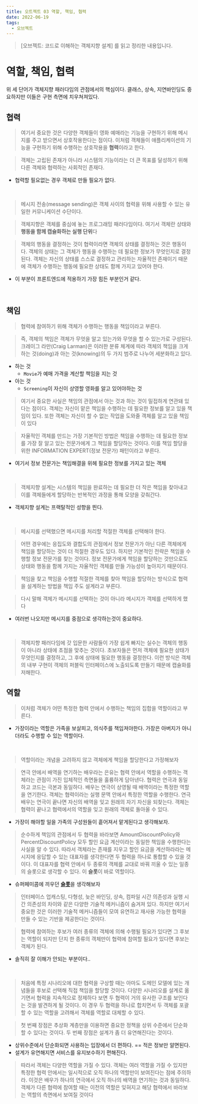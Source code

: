 ```yaml
---
title: 오트젝트 03 역할, 책임, 협력
date: 2022-06-19
tags:
  - 오브젝트
---
```


> [오브젝트: 코드로 이해하는 객체지향 설계] 를 읽고 정리한 내용입니다.

# 역할, 책임, 협력

위 세 단어가 객체지향 패러다임의 관점에서의 핵심이다. 클래스, 상속, 지연바인딩도 중요하지만 이들은 구현 측면에 치우쳐져있다.

## 협력
> 여기서 중요한 것은 다양한 객체들이 영화 예매라는 기능을 구현하기 위해 메시지를 주고 받으면서 상호작용한다는 점이다.
> 이처럼 객체들이 애플리케이션의 기능을 구현하기 위해 수행하는 상호작용을 **협력**이라고 한다.

> 객체는 고립된 존재가 아니라 시스템의 기능이라는 더 큰 목표를 달성하기 위해 다른 객체와 협력하는 사회적인 존재다.

- 협력할 필요없는 경우 객체로 만들 필요가 없다.

<br/>

> 메시지 전송(message sending)은 객체 사이의 협력을 위해 사용할 수 있는 유일한 커뮤니케이션 수단이다.

> 객체지향은 객체를 중심에 놓는 프로그래밍 패러다임이다. 여기서 객체란 상태와 **행동을 함께 캡슐화하는 실행 단위**다

> 객체의 행동을 결정하는 것이 협력이라면 객체의 상태를 결정하는 것은 행동이다.
> 객체의 상태는 그 객체가 행동을 수행하는 데 필요한 정보가 무엇인지로 결정된다.
> 객체는 자신의 상태를 스스로 결정하고 관리하는 자율적인 존재이기 때문에 객체가 수행하는 행동에 필요한 상태도 함께 가지고 있어야 한다.

- 이 부분이 프론트엔드에 적용하기 가장 힘든 부분인거 같다.

<br/>

## 책임

> 협력에 참여하기 위해 객체가 수행하는 행동을 책임이라고 부른다.

> 즉, 객체의 책임은 객체가 무엇을 알고 있는가와 무엇을 할 수 있는가로 구성된다.
> 크레이그 라만(Craig Larman)은 이러한 분류 체계에 따라 객체의 책임을 크게 하는 것(doing)과 아는 것(knowing)의 두 가지 범주로 나누어 세분화하고 있다.

- 하는 것
	- `Movie`가 예매 가격을 계산할 책임을 지는 것
- 아는 것
	- `Screening`이 자신이 상영할 영화를 알고 있어야하는 것

> 여기서 중요한 사실은 책임의 관점에서 아는 것과 하는 것이 밀접하게 연관돼 있다는 점이다.
> 객체는 자신이 맡은 책임을 수행하는 데 필요한 정보를 알고 있을 책임이 있다.
> 또한 객체는 자신이 할 수 없는 작업을 도와줄 객체를 알고 있을 책임이 있다

> 자율적인 객체를 만드는 가장 기본적인 방법은 책임을 수행하는 데 필요한 정보를 가장 잘 알고 있는 전문가에게 그 책임을 할당하는 것이다.
> 이를 책임 할당을 위한 INFORMATION EXPERT(정보 전문가) 패턴이라고 부른다.

- 여기서 정보 전문가는 책임해결을 위헤 필요한 정보를 가지고 있는 객체

<br/>

> 객체지향 설계는 시스템의 책임을 완료하는 데 필요한 더 작은 책임을 찾아내고 이를 객체들에게 할당하는 반복적인 과정을 통해 모양을 갖춰간다.

- 객체지향 설계는 프랙탈적인 성향을 띈다.

<br/>

> 메시지를 선택했으면 메시지를 처리할 적절한 객체를 선택해야 한다.

> 어떤 경우에는 응집도와 결합도의 관점에서 정보 전문가가 아닌 다른 객체에게 책임을 할당하는 것이 더 적절한 경우도 있다.
> 하지만 기본적인 전략은 책임을 수행할 정보 전문가를 찾는 것이다.
> 정보 전문가에게 책임을 할당하는 것만으로도 상태와 행동을 함께 가지는 자율적인 객체를 만들 가능성이 높아지기 때문이다.

> 책임을 찾고 책임을 수행할 적절한 객체를 찾아 책임을 할당하는 방식으로 협력을 설계하는 방법을 책임 주도 설계라고 부른다.

> 다시 말해 객체가 메시지를 선택하는 것이 아니라 메시지가 객체를 선택하게 했다

- 여러번 나오지만 메시지를 중점으로 생각하는것이 중요하다.

<br/>


> 객체지향 패러다임에 갓 입문한 사람들이 가장 쉽게 빠지는 실수는 객체의 행동이 아니라 상태에 초점을 맞추는 것이다.
> 초보자들은 먼저 객체에 필요한 상태가 무엇인지를 결정하고, 그 후에 상태에 필요한 행동을 결정한다.
> 이런 방식은 객체의 내부 구현이 객체의 퍼블릭 인터페이스에 노출되도록 만들기 때문에 캡슐화를 저해한다.


## 역할

> 이처럼 객체가 어떤 특정한 협력 안에서 수행하는 책임의 집합을 역할이라고 부른다.

- 가장이라는 역할은 가족을 보살피고, 의식주를 책임져야한다. 가장은 아버지가 아니더라도 수행할 수 있는 역할이다.

<br />

> 역할이라는 개념을 고려하지 않고 객체에게 책임을 할당한다고 가정해보자


> 연극 안에서 배역을 연기하는 배우라는 은유는 협력 안에서 역할을 수행하는 객체라는 관점이 가진 입체적인 측면들을 훌륭하게 담아낸다.
> 협력은 연극과 동일하고 코드는 극본과 동일하다. 배우는 연극이 상영될 때 배역이라는 특정한 역할을 연기한다.
> 객체는 협력이라는 실행 문맥 안에서 특정한 역할을 수행한다. 연극 배우는 연극이 끝나면 자신의 배역을 잊고 원래의 자기 자신을 되찾는다.
>  객체는 협력이 끝나고 협력에서의 역할을 잊고 원래의 객체로 돌아올 수 있다.


- 가장이 해야할 일을 가족의 구성원들이 흩어져서 맡게된다고 생각해보자.

> 순수하게 책임의 관점에서 두 협력을 바라보면 AmountDiscountPolicy와 PercentDiscountPolicy 모두 할인 요금 계산이라는 동일한 책임을 수행한다는 사실을 알 수 있다.
> 따라서 객체라는 존재를 지우고 할인 요금을 계산하라라는 메시지에 응답할 수 있는 대표자를 생각한다면 두 협력을 하나로 통합할 수 있을 것이다.
> 이 대표자를 협력 안에서 두 종류의 객체를 교대로 바꿔 끼울 수 있는 일종의 슬롯으로 생각할 수 있다. 이 **슬롯**이 바로 역할이다.

- 슈퍼페미콤에 끼우던 [**슬롯**](https://www.google.com/search?q=%EC%8A%88%ED%8D%BC%ED%8C%A8%EB%AF%B8%EC%BD%A4+%EC%8A%AC%EB%A1%AF&rlz=1C5CHFA_enKR880KR880&sxsrf=ALiCzsbnJUafp18qpUABWBR6hfwwQAloEQ:1655624853455&source=lnms&tbm=isch&sa=X&ved=2ahUKEwi-y5Wag7n4AhUcJqYKHY1bDkYQ_AUoAXoECAEQAw&biw=1536&bih=849&dpr=2)을 생각해보자

> 인터페이스 업캐스팅, 다형성, 늦은 바인딩, 상속, 컴파일 시간 의존성과 실행 시간 의존성의 차이와 같은 다양한 기술적 메커니즘이 숨겨져 있다.
> 하지만 여기서 중요한 것은 이러한 기술적 메커니즘들이 모여 유연하고 재사용 가능한 협력을 만들 수 있는 기반을 제공한다는 것이다.

> 협력에 참여하는 후보가 여러 종류의 객체에 의해 수행될 필요가 있다면 그 후보는 역할이 되지만 단지 한 종류의 객체만이 협력에 참여할 필요가 있다면 후보는 객체가 된다.

- 솔직히 잘 이해가 안되는 부분이다..

<br/>

> 처음에 특정 시나리오에 대한 협력을 구상할 때는 아마도 도메인 모델에 있는 개념들을 후보로 선택해 직접 책임을 할당할 것이다.
> 다양한 시나리오를 설계로 옮기면서 협력을 지속적으로 정제하다 보면 두 협력이 거의 유사한 구조를 보인다는 것을 발견하게 될 것이다.
> 이 경우 두 협력을 하나로 합치면서 두 객체를 포괄할 수 있는 역할을 고려해서 객체를 역할로 대체할 수 있다.

> 첫 번째 장점은 추상화 계층만을 이용하면 중요한 정책을 상위 수준에서 단순화할 수 있다는 것이다. 두 번째 장점은 설계가 좀 더 유연해진다는 것이다.

- 상위수준에서 단순화되면 사용하는 입장에서 더 편하다. == 적은 정보만 알면된다.
- 설계가 유연해지면 서비스를 유지보수하기 편해진다.

> 따라서 객체는 다양한 역할을 가질 수 있다. 객체는 여러 역할을 가질 수 있지만 특정한 협력 안에서는 일시적으로 오직 하나의 역할만이 보여진다는 점에 주의하라.
> 이것은 배우가 하나의 연극에서 오직 하나의 배역을 연기하는 것과 동일하다.
> 객체가 다른 협력에 참여할 때는 이전의 역할은 잊혀지고 해당 협력에서 바라보는 역할의 측면에서 보여질 것이다
